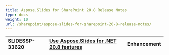 ```yaml
---
title: Aspose.Slides for SharePoint 20.8 Release Notes
type: docs
weight: 10
url: /sharepoint/aspose-slides-for-sharepoint-20-8-release-notes/
---
```


|SLIDESSP-33620|[Use Aspose.Slides for .NET 20.8 features](https://docs.aspose.com/slides/net/aspose-slides-for-net-20-8-release-notes/)|Enhancement|
| :- | :- | :- |

